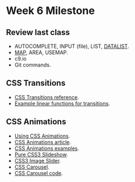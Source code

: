 Week 6 Milestone
==========

## Review last class

* AUTOCOMPLETE, INPUT (file), LIST, [DATALIST](https://developer.mozilla.org/en-US/docs/Web/HTML/Element/datalist).
* [MAP](https://developer.mozilla.org/en-US/docs/Web/HTML/Element/map), AREA, USEMAP.
* c9.io
* Git commands.

## CSS Transitions

* [CSS Transitions reference](https://developer.mozilla.org/en-US/docs/Web/Guide/CSS/Using_CSS_transitions).
* [Example linear functions for transitions](http://easings.net/es).

## CSS Animations

* [Using CSS Animations](https://developer.mozilla.org/en-US/docs/Web/Guide/CSS/Using_CSS_animations).
* [CSS Animations article](http://css-tricks.com/almanac/properties/a/animation/).
* [CSS Animations examples](http://daneden.github.io/animate.css/).
* [Pure CSS3 Slideshow](http://www.smashingmagazine.com/2012/04/25/pure-css3-cycling-slideshow/).
* [CSS3 Image Slider](http://www.alessioatzeni.com/CSS3-Cycle-Image-Slider/).
* [CSS Carousel](http://stackoverflow.com/questions/21647389/implement-a-css-only-slideshow-carousel-with-next-and-previous-buttons).
* [CSS Carousel code](http://jsfiddle.net/q4d9m/2/).